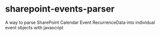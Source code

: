# sharepoint-events-parser
A way to parse SharePoint Calendar Event RecurrenceData into individual event objects with javascript
